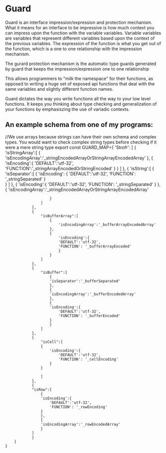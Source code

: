 # Guard
Guard is an interface impression/expression and protection mechanism. What it means for an interface to be impressive is how much context you can impress upon the function with the variable variables. Variable variables are variables that represent different variables based upon the context of the previous variables. The expression of the function is what you get out of the function, which is a one to one relationship with the impression mechanism.

The gurard protection mechanism is the automatic type guards generated by guard that keeps the impression/expression one to one relationship

This allows programmers to "milk the namespace" for their functions, as opposed to writing a huge set of exposed api functions that deal with the same variables and slightly different function names.

Guard dictates the way you write functions all the way to your low level functions. It keeps you thinking about type checking and generalization of your functions by emphasiszing the use of variadic contexts.

## An example schema from one of my programs:
//We use arrays because strings can have their own schema and complex types. You would want to check complex string types before checking if it were a mere string type
	export const GUARD_MAP={
		'Strofr':
		[
			    {
				    'isStringArray':[
					    {
						'isEncodingArray':'_stringEncodedArrayOrStringArrayEncodedArray'
					    },
					    {
						'isEncoding':{
						    'DEFAULT':'utf-32',
						    'FUNCTION':'_stringArrayEncodedOrStringEncoded'
						}
					    }
				    ]
			    },
			    {
				    'isString':[
					    {
						    'isSeparator':[
							{
							    'isEncoding': {
								'DEFAULT':'utf-32',
								'FUNCTION': '_stringSeparated'
							    }    
							}
						    ]
					    }, 
					    {
						    'isEncoding':{
							'DEFAULT':'utf-32',
							'FUNCTION': '_stringSeparated'
						    }
					    },
					    {
						    'isEncodingArray':'_stringEncodedArrayOrStringArrayEncodedArray'

					    }   
				    ]
			    },
			    {
				    "isBufferArray":[
					    {
						    'isEncodingArray':'_bufferArrayEncodedArray'
					    },
					    {
						    'isEncoding':{
							'DEFAULT':'utf-32',
							'FUNCTION': '_bufferArrayEncoded'
						    }
					    }
				    ]
			    },
			    {
				    "isBuffer":[
					    {
						'isSeparator':'_bufferSeparated'
					    },
					    {
						'isEncodingArray':'_bufferEncodedArray'
					    },
					    {
						'isEncoding':{
						    'DEFAULT':'utf-32',
						    'FUNCTION': '_bufferEncoded'
						}
					    }
				    ]
			    },
			    {
				    "isCell":[
					{
						'isEncoding':{
						    'DEFAULT':'utf-32',
						    'FUNCTION': '_cellEncoding'
						}
					}

				    ]
			    },       
			    {
				"isRow":[
				    {
					'isEncoding':{
					    'DEFAULT':'utf-32',
					    'FUNCTION': '_rowEncoding'
					}
				    },
				    {
					'isEncodingArray':'_rowEncodedArray'
				    }
				]
			    }
		]
	}
